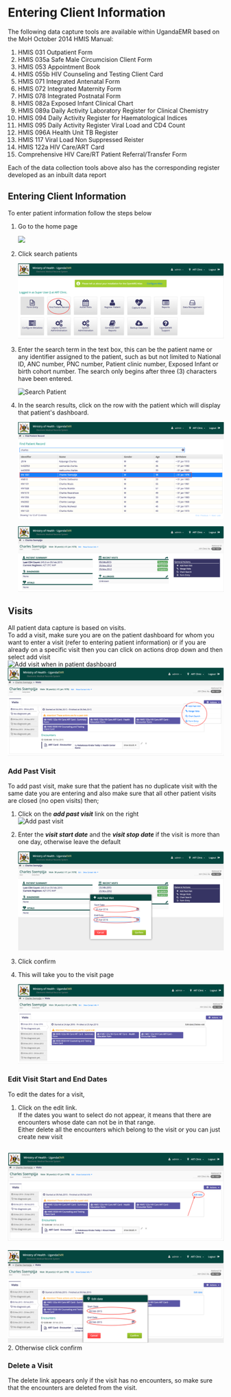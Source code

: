 # Entering Client Information

The following data capture tools are available within UgandaEMR based on the MoH October 2014 HMIS Manual:

1. HMIS 031 Outpatient Form
2. HMIS 035a Safe Male Circumcision Client Form 
3. HMIS 053 Appointment Book 
4. HMIS 055b HIV Counseling and Testing Client Card
5. HMIS 071 Integrated Antenatal Form
6. HMIS 072 Integrated Maternity Form
7. HMIS 078 Integrated Postnatal Form
8. HMIS 082a Exposed Infant Clinical Chart 
9. HMIS 089a Daily Activity Laboratory Register for Clinical Chemistry
10. HMIS 094 Daily Activity Register for Haematological Indices
11. HMIS 095 Daily Activity Register Viral Load and CD4 Count
12. HMIS 096A Health Unit TB Register 
13. HMIS 117 Viral Load Non Suppressed Reister
14. HMIS 122a HIV Care/ART Card 
15. Comprehensive HIV Care/RT Patient Referral/Transfer Form

Each of the data collection tools above also has the corresponding register developed as an inbuilt data report

## Entering Client Information

To enter patient information follow the steps below

1. Go to the home page 

   ![](../.gitbook/assets/Home%20page.png)

2. Click search patients

   ![Find Patient Screen](../assets/home_screen_find_patient_marked.png)

3. Enter the search term in the text box, this can be the patient name or any identifier assigned to the patient, such as but not limited to National ID, ANC number, PNC number, Patient clinic number, Exposed Infant or birth cohort number. The search only begins after three \(3\) characters have been entered.

   ![Search Patient](../.gitbook/assets/search%20patient.png)

4. In the search results, click on the row with the patient which will display that patient's dashboard.

   ![Found Patient](../assets/found_patient.png)

   ![Patient Dashboard](../assets/patient_dashboard.png)

## Visits

All patient data capture is based on visits.  
To add a visit, make sure you are on the patient dashboard for whom you want to enter a visit \(refer to entering patient information\) or if you are already on a specific visit then you can click on actions drop down and then select add visit  
![Add visit when in patient dashboard](../.gitbook/assets/add_past_visit%20%283%29.png)  
![Add visit when another visit is active](../assets/new_visit_when_another_visit_is_active.png)

### Add Past Visit

To add past visit, make sure that the patient has no duplicate visit with the same date you are entering and also make sure that all other patient visits are closed \(no open visits\) then;  
1. Click on the _**add past visit**_ link on the right  
![Add past visit](../.gitbook/assets/add_past_visit%20%282%29.png)

1. Enter the  _**visit start date**_ and the _**visit stop date**_ if the visit is more than one day, otherwise leave the default

   ![Enter start and end dates for new patient](../assets/enter_start_and_end_date_for_new_past_visit.png)

2. Click confirm
3. This will take you to the visit page

   ![Screen after adding new visit](../assets/screen_after_adding_new_visit.png)

### Edit Visit Start and End Dates

To edit the dates for a visit,  
1. Click on the edit link.  
If the dates you want to select do not appear, it means that there are encounters whose date can not be in that range.  
Either delete all the encounters which belong to the visit or you can just create new visit

## ![Edit visit](../assets/edit_visit.png)

![Edit visit with new dates](../assets/edit_visit_new_dates.png)  
2. Otherwise click confirm

### Delete a Visit

The delete link appears only if the visit has no encounters, so make sure that the encounters are deleted from the visit.

